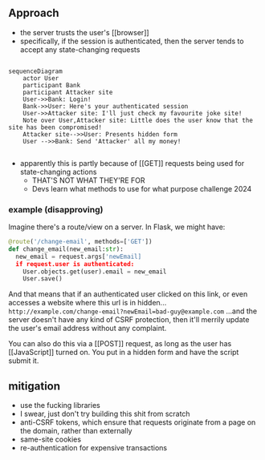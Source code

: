 ## Approach
- the server trusts the user's [[browser]]
- specifically, if the session is authenticated, then the server tends to accept any state-changing requests

```mermaid

sequenceDiagram
    actor User
    participant Bank
    participant Attacker site
    User->>Bank: Login!
    Bank->>User: Here's your authenticated session
    User->>Attacker site: I'll just check my favourite joke site!
    Note over User,Attacker site: Little does the user know that the site has been compromised!
    Attacker site-->>User: Presents hidden form
    User -->>Bank: Send 'Attacker' all my money!
    
```
- apparently this is partly because of [[GET]] requests being used for state-changing actions
	- THAT'S NOT WHAT THEY'RE FOR
	- Devs learn what methods to use for what purpose challenge 2024
### example (disapproving)
Imagine there's a route/view on a server. In Flask, we might have:
```python
@route('/change-email', methods=['GET'])
def change_email(new_email:str):
  new_email = request.args['newEmail]
  if request.user is authenticated:
    User.objects.get(user).email = new_email
    User.save()
```
And that means that if an authenticated user clicked on this link, or even accesses a website where this url is in hidden...
`http://example.com/change-email?newEmail=bad-guy@example.com`
...and the server doesn't have any kind of CSRF protection, then it'll merrily update the user's email address without any complaint.

You can also do this via a [[POST]] request, as long as the user has [[JavaScript]] turned on. You put in a hidden form and have the script submit it.

## mitigation
- use the fucking libraries
- I swear, just don't try building this shit from scratch
- anti-CSRF tokens, which ensure that requests originate from a page on the domain, rather than externally
- same-site cookies
- re-authentication for expensive transactions


